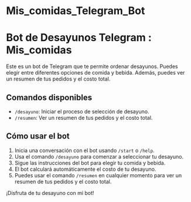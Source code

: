 # Mis_comidas_Telegram_Bot
# Bot de Desayunos Telegram : Mis_comidas

Este es un bot de Telegram que te permite ordenar desayunos. Puedes elegir entre diferentes opciones de comida y bebida. Además, puedes ver un resumen de tus pedidos y el costo total.

## Comandos disponibles

- `/desayuno`: Iniciar el proceso de selección de desayuno.
- `/resumen`: Ver un resumen de tus pedidos y el costo total.

## Cómo usar el bot

1. Inicia una conversación con el bot usando `/start` o `/help`.
2. Usa el comando `/desayuno` para comenzar a seleccionar tu desayuno.
3. Sigue las instrucciones del bot para elegir tu comida y bebida.
4. El bot calculará automáticamente el costo de tu desayuno.
5. Puedes usar el comando `/resumen` en cualquier momento para ver un resumen de tus pedidos y el costo total.

¡Disfruta de tu desayuno con mi bot!

